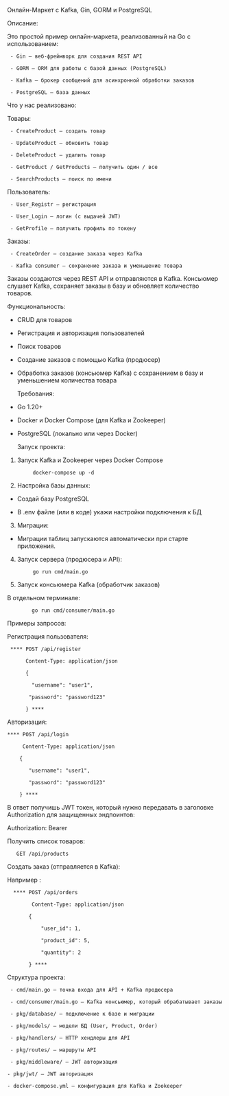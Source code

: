  Онлайн-Маркет с Kafka, Gin, GORM и PostgreSQL
 
  Описание:

 Это простой пример онлайн-маркета, реализованный на Go с использованием:

     - Gin — веб-фреймворк для создания REST API

     - GORM — ORM для работы с базой данных (PostgreSQL)

     - Kafka — брокер сообщений для асинхронной обработки заказов

     - PostgreSQL — база данных


 Что у нас реализовано:
     
 Товары:

     - CreateProduct — создать товар

     - UpdateProduct — обновить товар

     - DeleteProduct — удалить товар

     - GetProduct / GetProducts — получить один / все

     - SearchProducts — поиск по имени

 Пользователь:

     - User_Registr — регистрация

     - User_Login — логин (с выдачей JWT)

     - GetProfile — получить профиль по токену

Заказы:

     - CreateOrder — создание заказа через Kafka

     - Kafka consumer — сохранение заказа и уменьшение товара

Заказы создаются через REST API и отправляются в Kafka. Консьюмер слушает Kafka, сохраняет заказы в базу и обновляет количество товаров.

  Функциональность:
  
- CRUD для товаров

- Регистрация и авторизация пользователей

- Поиск товаров

- Создание заказов с помощью Kafka (продюсер)

- Обработка заказов (консьюмер Kafka) с сохранением в базу и уменьшением количества товара

  Требования:
  
- Go 1.20+

- Docker и Docker Compose (для Kafka и Zookeeper)

- PostgreSQL (локально или через Docker)

  Запуск проекта:
  
1. Запуск Kafka и Zookeeper через Docker Compose

            docker-compose up -d

2. Настройка базы данных:

- Создай базу PostgreSQL

- В .env файле (или в коде) укажи настройки подключения к БД

3. Миграции:

- Миграции таблиц запускаются автоматически при старте приложения.

4. Запуск сервера (продюсера и API):

            go run cmd/main.go

5. Запуск консьюмера Kafka (обработчик заказов)

  В отдельном терминале:

            go run cmd/consumer/main.go

  Примеры запросов:

Регистрация пользователя:

     **** POST /api/register

          Content-Type: application/json

          {
      
            "username": "user1",
        
           "password": "password123"
        
          } ****

Авторизация:

    **** POST /api/login
 
         Content-Type: application/json

        {
      
           "username": "user1",
  
           "password": "password123"

        } ****

В ответ получишь JWT токен, который нужно передавать в заголовке Authorization для защищенных эндпоинтов:

  Authorization: Bearer <token>

Получить список товаров:

       GET /api/products

Создать заказ (отправляется в Kafka):

Например :

      **** POST /api/orders
      
            Content-Type: application/json
      
           {
      
               "user_id": 1,
   
               "product_id": 5,
  
               "quantity": 2

           } ****

Структура проекта:

     - cmd/main.go — точка входа для API + Kafka продюсера

     - cmd/consumer/main.go — Kafka консьюмер, который обрабатывает заказы

     - pkg/database/ — подключение к базе и миграции 

     - pkg/models/ — модели БД (User, Product, Order)

     - pkg/handlers/ — HTTP хендлеры для API

     - pkg/routes/ — маршруты API

     - pkg/middleware/ — JWT авторизация

    - pkg/jwt/ — JWT авторизация

    - docker-compose.yml — конфигурация для Kafka и Zookeeper
